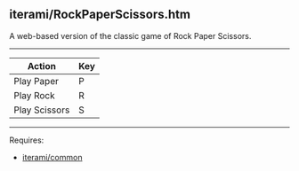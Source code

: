 iterami/RockPaperScissors.htm
-----------------------------

A web-based version of the classic game of Rock Paper Scissors.

---

Action        | Key
--------------|----
Play Paper    | P
Play Rock     | R
Play Scissors | S

---

Requires:
* [iterami/common](https://github.com/iterami/common)
